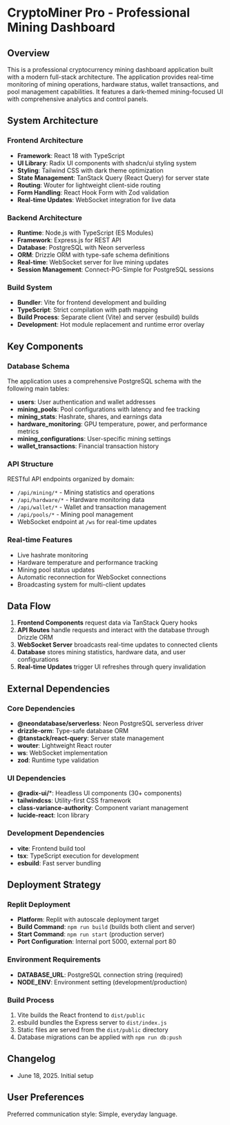 # CryptoMiner Pro - Professional Mining Dashboard

## Overview

This is a professional cryptocurrency mining dashboard application built with a modern full-stack architecture. The application provides real-time monitoring of mining operations, hardware status, wallet transactions, and pool management capabilities. It features a dark-themed mining-focused UI with comprehensive analytics and control panels.

## System Architecture

### Frontend Architecture
- **Framework**: React 18 with TypeScript
- **UI Library**: Radix UI components with shadcn/ui styling system
- **Styling**: Tailwind CSS with dark theme optimization
- **State Management**: TanStack Query (React Query) for server state
- **Routing**: Wouter for lightweight client-side routing
- **Form Handling**: React Hook Form with Zod validation
- **Real-time Updates**: WebSocket integration for live data

### Backend Architecture
- **Runtime**: Node.js with TypeScript (ES Modules)
- **Framework**: Express.js for REST API
- **Database**: PostgreSQL with Neon serverless
- **ORM**: Drizzle ORM with type-safe schema definitions
- **Real-time**: WebSocket server for live mining updates
- **Session Management**: Connect-PG-Simple for PostgreSQL sessions

### Build System
- **Bundler**: Vite for frontend development and building
- **TypeScript**: Strict compilation with path mapping
- **Build Process**: Separate client (Vite) and server (esbuild) builds
- **Development**: Hot module replacement and runtime error overlay

## Key Components

### Database Schema
The application uses a comprehensive PostgreSQL schema with the following main tables:
- **users**: User authentication and wallet addresses
- **mining_pools**: Pool configurations with latency and fee tracking
- **mining_stats**: Hashrate, shares, and earnings data
- **hardware_monitoring**: GPU temperature, power, and performance metrics
- **mining_configurations**: User-specific mining settings
- **wallet_transactions**: Financial transaction history

### API Structure
RESTful API endpoints organized by domain:
- `/api/mining/*` - Mining statistics and operations
- `/api/hardware/*` - Hardware monitoring data
- `/api/wallet/*` - Wallet and transaction management
- `/api/pools/*` - Mining pool management
- WebSocket endpoint at `/ws` for real-time updates

### Real-time Features
- Live hashrate monitoring
- Hardware temperature and performance tracking
- Mining pool status updates
- Automatic reconnection for WebSocket connections
- Broadcasting system for multi-client updates

## Data Flow

1. **Frontend Components** request data via TanStack Query hooks
2. **API Routes** handle requests and interact with the database through Drizzle ORM
3. **WebSocket Server** broadcasts real-time updates to connected clients
4. **Database** stores mining statistics, hardware data, and user configurations
5. **Real-time Updates** trigger UI refreshes through query invalidation

## External Dependencies

### Core Dependencies
- **@neondatabase/serverless**: Neon PostgreSQL serverless driver
- **drizzle-orm**: Type-safe database ORM
- **@tanstack/react-query**: Server state management
- **wouter**: Lightweight React router
- **ws**: WebSocket implementation
- **zod**: Runtime type validation

### UI Dependencies
- **@radix-ui/***: Headless UI components (30+ components)
- **tailwindcss**: Utility-first CSS framework
- **class-variance-authority**: Component variant management
- **lucide-react**: Icon library

### Development Dependencies
- **vite**: Frontend build tool
- **tsx**: TypeScript execution for development
- **esbuild**: Fast server bundling

## Deployment Strategy

### Replit Deployment
- **Platform**: Replit with autoscale deployment target
- **Build Command**: `npm run build` (builds both client and server)
- **Start Command**: `npm run start` (production server)
- **Port Configuration**: Internal port 5000, external port 80

### Environment Requirements
- **DATABASE_URL**: PostgreSQL connection string (required)
- **NODE_ENV**: Environment setting (development/production)

### Build Process
1. Vite builds the React frontend to `dist/public`
2. esbuild bundles the Express server to `dist/index.js`
3. Static files are served from the `dist/public` directory
4. Database migrations can be applied with `npm run db:push`

## Changelog

- June 18, 2025. Initial setup

## User Preferences

Preferred communication style: Simple, everyday language.